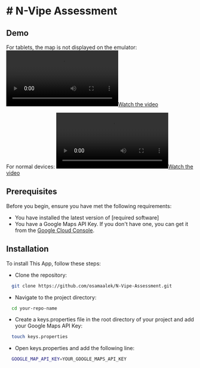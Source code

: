 # # N-Vipe Assessment

## Demo

For tablets, the map is not displayed on the emulator:
[![Watch the video](assets/videos/Screen_recording_20240727_011925.webm)](assets/videos/Screen_recording_20240727_011925.webm)

For normal devices:
[![Watch the video](assets/videos/Screenrecorder-2024-07-27-09-40-41-824.mp4)](assets/videos/Screenrecorder-2024-07-27-09-40-41-824.mp4)


## Prerequisites

Before you begin, ensure you have met the following requirements:
- You have installed the latest version of [required software]
- You have a Google Maps API Key. If you don't have one, you can get it from the [Google Cloud Console](https://console.cloud.google.com/).


## Installation

To install This App, follow these steps:

- Clone the repository:
```bash
  git clone https://github.com/osamaalek/N-Vipe-Assessment.git
```

- Navigate to the project directory:
```bash
  cd your-repo-name
```

- Create a keys.properties file in the root directory of your project and add your Google Maps API Key:
```bash
  touch keys.properties
```

- Open keys.properties and add the following line:
```bash
  GOOGLE_MAP_API_KEY=YOUR_GOOGLE_MAPS_API_KEY
```


